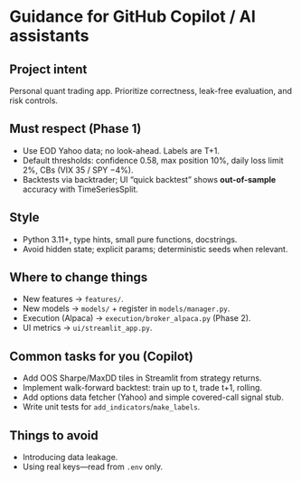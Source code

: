 # Guidance for GitHub Copilot / AI assistants

## Project intent
Personal quant trading app. Prioritize correctness, leak-free evaluation, and risk controls.

## Must respect (Phase 1)
- Use EOD Yahoo data; no look-ahead. Labels are T+1.
- Default thresholds: confidence 0.58, max position 10%, daily loss limit 2%, CBs (VIX 35 / SPY −4%).
- Backtests via backtrader; UI “quick backtest” shows **out-of-sample** accuracy with TimeSeriesSplit.

## Style
- Python 3.11+, type hints, small pure functions, docstrings.
- Avoid hidden state; explicit params; deterministic seeds when relevant.

## Where to change things
- New features → `features/`.
- New models → `models/` + register in `models/manager.py`.
- Execution (Alpaca) → `execution/broker_alpaca.py` (Phase 2).
- UI metrics → `ui/streamlit_app.py`.

## Common tasks for you (Copilot)
- Add OOS Sharpe/MaxDD tiles in Streamlit from strategy returns.
- Implement walk-forward backtest: train up to t, trade t+1, rolling.
- Add options data fetcher (Yahoo) and simple covered-call signal stub.
- Write unit tests for `add_indicators`/`make_labels`.

## Things to avoid
- Introducing data leakage.
- Using real keys—read from `.env` only.
